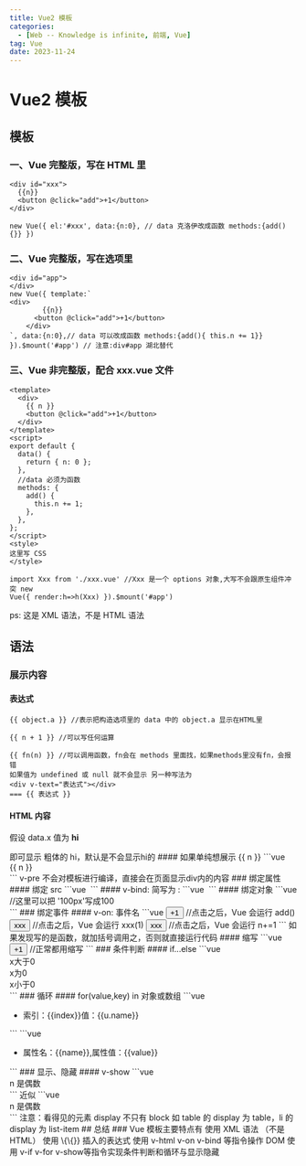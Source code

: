```yaml
---
title: Vue2 模板
categories:
  - [Web -- Knowledge is infinite, 前端, Vue]
tag: Vue
date: 2023-11-24
---
```


# Vue2 模板

## 模板

### 一、Vue 完整版，写在 HTML 里

```vue
<div id="xxx">
  {{n}}
  <button @click="add">+1</button>
</div>

new Vue({ el:'#xxx', data:{n:0}, // data 克洛伊改成函数 methods:{add(){}} })
```

### 二、Vue 完整版，写在选项里

```vue
<div id="app">
</div>
new Vue({ template:`
<div>
    	{{n}}
      <button @click="add">+1</button>
    </div>
`, data:{n:0},// data 可以改成函数 methods:{add(){ this.n += 1}}
}).$mount('#app') // 注意:div#app 湖北替代
```

### 三、Vue 非完整版，配合 xxx.vue 文件

```vue
<template>
  <div>
    {{ n }}
    <button @click="add">+1</button>
  </div>
</template>
<script>
export default {
  data() {
    return { n: 0 };
  },
  //data 必须为函数
  methods: {
    add() {
      this.n += 1;
    },
  },
};
</script>
<style>
这里写 CSS
</style>
```

```vue
import Xxx from './xxx.vue' //Xxx 是一个 options 对象,大写不会跟原生组件冲突 new
Vue({ render:h=>h(Xxx) }).$mount('#app')
```

ps: 这是 XML 语法，不是 HTML 语法

## 语法

### 展示内容

#### 表达式

```vue
{{ object.a }} //表示把构造选项里的 data 中的 object.a 显示在HTML里

{{ n + 1 }} //可以写任何运算

{{ fn(n) }} //可以调用函数，fn会在 methods 里面找，如果methods里没有fn，会报错
如果值为 undefined 或 null 就不会显示 另一种写法为
<div v-text="表达式"></div>
=== {{ 表达式 }}
```

#### HTML 内容

假设 data.x 值为 <strong>hi</strong>

<div v-html="x"></div> 即可显示 粗体的 hi，默认是不会显示hi的
#### 如果单纯想展示 {{ n }}
```vue
<div v-pre>{{ n }}</div>
```
v-pre 不会对模板进行编译，直接会在页面显示div内的内容
### 绑定属性
#### 绑定 src
```vue
<img v-bind:src="x" />
```
#### v-bind: 简写为 :
```vue
<img :src="x" />
```
#### 绑定对象
```vue
<div
     :style="{border:'1px solid red',height:100}">//这里可以把 '100px'写成100
</div>
```
### 绑定事件
#### v-on: 事件名
```vue
<button v-on:click="add">+1</button>
//点击之后，Vue 会运行 add()
<button v-on:click="xxx(1)">xxx</button>
//点击之后，Vue 会运行 xxx(1)
<button v-on:click="n+=1">xxx</button>
//点击之后，Vue 会运行 n+=1
```
如果发现写的是函数，就加括号调用之，否则就直接运行代码
#### 缩写
```vue
<button @click="add">+1</button>
//正常都用缩写
```
### 条件判断
#### if...else
```vue
<div v-if="x>0">x大于0</div>
<div v-else-if="x===0">x为0</div>
<div v-else>x小于0</div>
```
### 循环
#### for(value,key) in 对象或数组
```vue
<ul>
  <li v-for="(u,index) in users" :key="index">
    索引：{{index}}值：{{u.name}}
  </li>
</ul>
```
```vue
<ul>
  <li v-for="(value,name) in obj" :key="name">
    属性名：{{name}},属性值：{{value}}
  </li>
</ul>
```
### 显示、隐藏
#### v-show
```vue
<div v-show="n%2===0"> n 是偶数</div>
```
近似
```vue
<div :style="{display:n%2===0?'block':'none'}"> n 是偶数</div>
```
注意：看得见的元素 display 不只有 block
如 table 的 display 为 table，li 的 display 为 list-item
## 总结
### Vue 模板主要特点有
使用 XML 语法 （不是HTML）
使用 \{\{}} 插入的表达式
使用 v-html v-on v-bind 等指令操作 DOM
使用 v-if v-for v-show等指令实现条件判断和循环与显示隐藏
